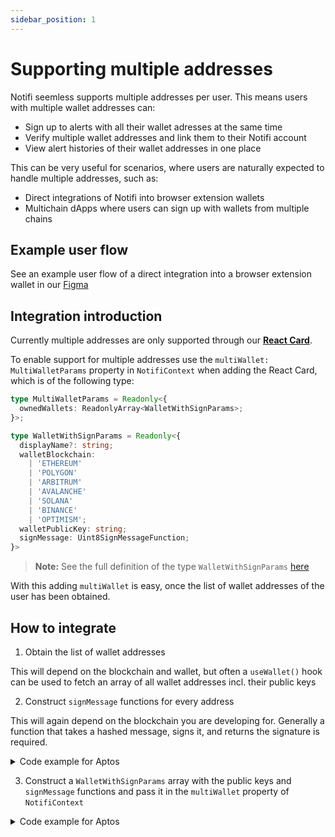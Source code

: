 ```yaml
---
sidebar_position: 1
---
```



# Supporting multiple addresses 

Notifi seemless supports multiple addresses per user. This means users with multiple wallet addresses can: 

- Sign up to alerts with all their wallet adresses at the same time 
- Verify multiple wallet addresses and link them to their Notifi account
- View alert histories of their wallet addresses in one place 

This can be very useful for scenarios, where users are naturally expected to handle multiple addresses, such as: 

- Direct integrations of Notifi into browser extension wallets
- Multichain dApps where users can sign up with wallets from multiple chains 

## Example user flow

See an example user flow of a direct integration into a browser extension wallet in our [Figma](https://www.figma.com/file/ieF0Ynuc3WI608RCt7wKSf/Notifi-Template)

<!---
User clicks bell icon for the first time and has to opt in to destinations

![Notifi Wallet](../static/img/multiwallet/1.png)

User adds destinations, clicks next

![Notifi Wallet](../static/img/multiwallet/2.png)

User has to sign for hardware wallets (other wallets are already verified). Verification of wallets is needed to let users get wallet activity alerts.

![Notifi Wallet](../static/img/multiwallet/3.png)

If a user clicks ‘edit’ next to my wallets they are presented the screen on the left again, from which they can verify any hardware wallets. If they toggle on activity without having any verified wallets, that screen will also present.

![Notifi Wallet](../static/img/multiwallet/4.png)

Returning users are presented with the alert history. Settings icon opens Manage Notifications.

![Notifi Wallet](../static/img/multiwallet/5.png)

--->

## Integration introduction

Currently multiple addresses are only supported through our [**React Card**](https://github.com/notifi-network/notifi-sdk-ts/tree/main/packages/notifi-react-card).  

To enable support for multiple addresses use the `multiWallet: MultiWalletParams` property in `NotifiContext` when adding the React Card, which is of the following type: 

```typescript
type MultiWalletParams = Readonly<{
  ownedWallets: ReadonlyArray<WalletWithSignParams>;
}>;

type WalletWithSignParams = Readonly<{
  displayName?: string;
  walletBlockchain:
    | 'ETHEREUM'
    | 'POLYGON'
    | 'ARBITRUM'
    | 'AVALANCHE'
    | 'SOLANA'
    | 'BINANCE'
    | 'OPTIMISM';
  walletPublicKey: string;
  signMessage: Uint8SignMessageFunction;
}>
```

> **Note:** See the full definition of the type `WalletWithSignParams` [here](https://github.com/notifi-network/notifi-sdk-ts/blob/main/packages/notifi-core/lib/NotifiClient.ts)

With this adding `multiWallet` is easy, once the list of wallet addresses of the user has been obtained. 


## How to integrate

1. Obtain the list of wallet addresses 

  This will depend on the blockchain and wallet, but often a `useWallet()` hook can be used to fetch an array of all wallet addresses incl. their public keys

2. Construct `signMessage` functions for every address

  This will again depend on the blockchain you are developing for. Generally a function that takes a hashed message, signs it, and returns the signature is required. 

  <details> 
    <summary>Code example for Aptos</summary>

    ```typescript
    const { signMessage, account } = useWallet();

    const signMessageForAccount = async (address: string) => {
      return async (message: string, nonce:number) => {
        const messageBuffer = ['Aptos', 'address: ${address}', 'nonce: ${nonce}', 'message: ${message}]
        const result = await signMessage(address, messageBuffer.join('\n'));
        return result;
      }
    };
    ```
  </details>

3. Construct a `WalletWithSignParams` array with the public keys and `signMessage` functions and pass it in the `multiWallet` property of `NotifiContext`

  <details>
    <summary>Code example for Aptos</summary>

    ```typescript
    // simplified code for demonstration purposes
    const { accounts } = useWallet();

    const ownedWallets = useMemo<ReadonlyArray<WalletWithSignParams>>(
      () =>
        accounts.map((account) => ({
          walletBlockchain: "APTOS",
          signMessage: signMessageForAccount(account),
          walletPublicKey: account.publicKey,
          accountAddress: account.address,
          displayName: account.name,
        })),
      [accounts, signMessageForAccount]
    );
    ```
    
    ----

    ```typescript
    export const Notifi: React.FC = () => {
      ...
      return (
        <NotifiContext
          dappAddress="<YOUR OWN DAPP ADDRESS HERE>"
          env="Development"
          walletBlockchain="APTOS"
          accountAddress={account.address.toString()}
          walletPublicKey={account.publicKey.toString()}
          signMessage={signMessage}
          // add multiWallet here
          multiWallet={ownedWallets}
        >
          <NotifiSubscriptionCard
            cardId="<YOUR OWN CARD ID HERE>"
            inputLabels={inputLabels}
            inputSeparators={inputSeparators}
            darkMode //optional
          />
        </NotifiContext>
      );
    };
    ```
  </details>
